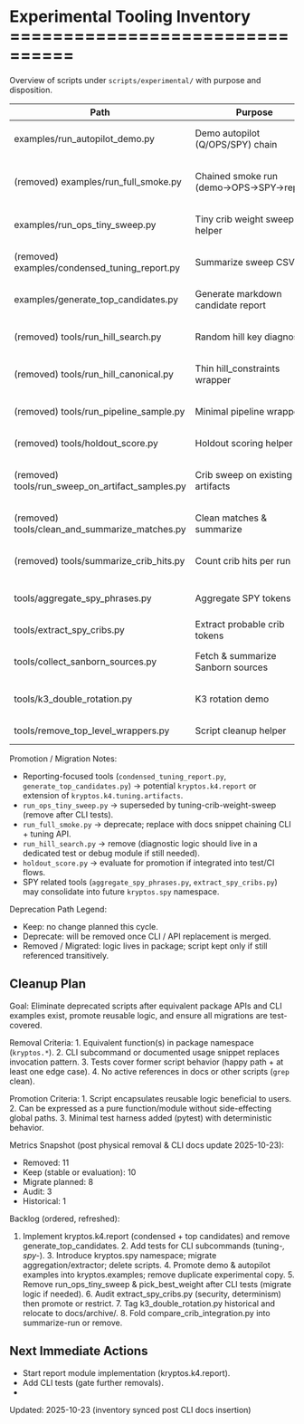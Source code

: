 # Experimental Tooling Inventory ================================

Overview of scripts under `scripts/experimental/` with purpose and disposition.

| Path | Purpose | Disposition | Action | Target | Prerequisites |
|------|---------|-------------|--------|--------|---------------|
| examples/run_autopilot_demo.py | Demo autopilot (Q/OPS/SPY) chain | Keep (convert to package example) | Promote to examples module | Nov 2025 | CLI stable + doc snippet added |
| (removed) examples/run_full_smoke.py | Chained smoke run (demo→OPS→SPY→report) | Removed (CLI chain examples to replace) | N/A | 2025-10-23 | README examples pending add |
| examples/run_ops_tiny_sweep.py | Tiny crib weight sweep helper | Migrate (replace via CLI) | Remove after CLI tests | Nov 2025 | CLI tuning subcommand tests |
| (removed) examples/condensed_tuning_report.py | Summarize sweep CSV | Removed (to migrate into report API) | Implement report module | 2025-10-23 | `kryptos.k4.report` pending |
| examples/generate_top_candidates.py | Generate markdown candidate report | Migrate (report module) | Integrate into kryptos.k4.report | Nov 2025 | report module implemented |
| (removed) tools/run_hill_search.py | Random hill key diagnostic | Removed (package hill utilities) | N/A | 2025-10-23 | hill_search API present |
| (removed) tools/run_hill_canonical.py | Thin hill_constraints wrapper | Removed (use kryptos.k4 APIs) | N/A | 2025-10-23 | API consolidated |
| (removed) tools/run_pipeline_sample.py | Minimal pipeline wrapper | Removed (use k4-decrypt CLI) | N/A | 2025-10-23 | CLI decrypt available |
| (removed) tools/holdout_score.py | Holdout scoring helper | Removed (CLI subcommand) | N/A | 2025-10-23 | `tuning-holdout-score` implemented |
| (removed) tools/run_sweep_on_artifact_samples.py | Crib sweep on existing artifacts | Removed (weight sweep CLI supersedes) | N/A | 2025-10-23 | CLI sweep present |
| (removed) tools/clean_and_summarize_matches.py | Clean matches & summarize | Removed (artifacts pipeline) | N/A | 2025-10-23 | end_to_end_process available |
| (removed) tools/summarize_crib_hits.py | Count crib hits per run | Removed (artifacts pipeline) | N/A | 2025-10-23 | crib_hit_counts integrated |
| tools/aggregate_spy_phrases.py | Aggregate SPY tokens | Migrate | Fold into future kryptos.spy aggregation API | Dec 2025 | spy namespace refactor |
| tools/extract_spy_cribs.py | Extract probable crib tokens | Audit | Security/determinism review then promote | Jan 2026 | review + tests |
| tools/collect_sanborn_sources.py | Fetch & summarize Sanborn sources | Keep (external fetch) | Keep | -- | None |
| tools/k3_double_rotation.py | K3 rotation demo | Keep (historical example) | Keep (tag historical) | -- | None |
| tools/remove_top_level_wrappers.py | Script cleanup helper | Keep (internal maintenance) | Keep | -- | None |

Promotion / Migration Notes:

- Reporting-focused tools (`condensed_tuning_report.py`, `generate_top_candidates.py`) → potential
`kryptos.k4.report` or extension of `kryptos.k4.tuning.artifacts`.
- `run_ops_tiny_sweep.py` → superseded by tuning-crib-weight-sweep (remove after CLI tests).
- `run_full_smoke.py` → deprecate; replace with docs snippet chaining CLI + tuning API.
- `run_hill_search.py` → remove (diagnostic logic should live in a dedicated test or debug module if
still needed).
- `holdout_score.py` → evaluate for promotion if integrated into test/CI flows.
- SPY related tools (`aggregate_spy_phrases.py`, `extract_spy_cribs.py`) may consolidate into future
`kryptos.spy` namespace.

Deprecation Path Legend:

- Keep: no change planned this cycle.
- Deprecate: will be removed once CLI / API replacement is merged.
- Removed / Migrated: logic lives in package; script kept only if still referenced transitively.

## Cleanup Plan

Goal: Eliminate deprecated scripts after equivalent package APIs and CLI examples exist, promote
reusable logic, and ensure all migrations are test-covered.

Removal Criteria: 1. Equivalent function(s) in package namespace (`kryptos.*`). 2. CLI subcommand or
documented usage snippet replaces invocation pattern. 3. Tests cover former script behavior (happy
path + at least one edge case). 4. No active references in docs or other scripts (`grep` clean).

Promotion Criteria: 1. Script encapsulates reusable logic beneficial to users. 2. Can be expressed
as a pure function/module without side-effecting global paths. 3. Minimal test harness added
(pytest) with deterministic behavior.

Metrics Snapshot (post physical removal & CLI docs update 2025-10-23):

- Removed: 11
- Keep (stable or evaluation): 10
- Migrate planned: 8
- Audit: 3
- Historical: 1

Backlog (ordered, refreshed):

1. Implement kryptos.k4.report (condensed + top candidates) and remove generate_top_candidates. 2.
Add tests for CLI subcommands (tuning-*, spy-*). 3. Introduce kryptos.spy namespace; migrate
aggregation/extractor; delete scripts. 4. Promote demo & autopilot examples into kryptos.examples;
remove duplicate experimental copy. 5. Remove run_ops_tiny_sweep & pick_best_weight after CLI tests
(migrate logic if needed). 6. Audit extract_spy_cribs.py (security, determinism) then promote or
restrict. 7. Tag k3_double_rotation.py historical and relocate to docs/archive/. 8. Fold
compare_crib_integration.py into summarize-run or remove.

## Next Immediate Actions

- Start report module implementation (kryptos.k4.report).
- Add CLI tests (gate further removals).
-

Updated: 2025-10-23 (inventory synced post CLI docs insertion)
